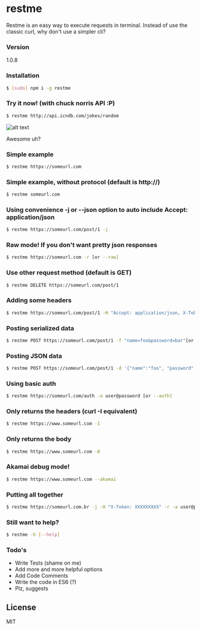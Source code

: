 # restme

Restme is an easy way to execute requests in terminal. Instead of use the classic curl, why don't use a simpler cli?

### Version
1.0.8
### Installation
```sh
$ [sudo] npm i -g restme
```
### Try it now! (with chuck norris API :P)
```sh
$ restme http://api.icndb.com/jokes/random
```
![alt text](http://i.imgur.com/iixeafA.png "restme output")

Awesome uh?
### Simple example
```sh
$ restme https://someurl.com
```
### Simple example, without protocol (default is http://)
```sh
$ restme someurl.com
```
### Using convenience -j or --json option to auto include Accept: application/json
```sh
$ restme https://someurl.com/post/1 -j
```
### Raw mode! If you don't want pretty json responses
```sh
$ restme https://someurl.com -r [or --raw]
```
### Use other request method (default is GET)
```sh
$ restme DELETE https://someurl.com/post/1
```
### Adding some headers
```sh
$ restme https://someurl.com/post/1 -H "Accept: application/json, X-Token: XXXXXXXXXX" [or --header]
```
### Posting serialized data
```sh
$ restme POST https://someurl.com/post/1 -f "name=foo&password=bar"[or --form]
```
### Posting JSON data
```sh
$ restme POST https://someurl.com/post/1 -d '{"name":"foo", "password": "bar" }'[or --data]
```
### Using basic auth
```sh
$ restme https://someurl.com/auth -a user@password [or --auth]
```
### Only returns the headers (curl -I equivalent)
```sh
$ restme https://www.someurl.com -I
```
### Only returns the body
```sh
$ restme https://www.someurl.com -B
```
### Akamai debug mode!
```sh
$ restme https://www.someurl.com --akamai
```
### Putting all together
```sh
$ restme https://someurl.com.br -j -H "X-Token: XXXXXXXXX" -r -a user@password
```
### Still want to help?
```sh
$ restme -h [--help]
```
### Todo's
 - Write Tests (shame on me)
 - Add more and more helpful options
 - Add Code Comments
 - Write the code in ES6 (?)
 - Plz, suggests

License
----
MIT
